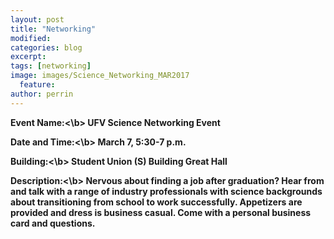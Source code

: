 ```yaml
---
layout: post
title: "Networking"
modified:
categories: blog
excerpt: 
tags: [networking]
image: images/Science_Networking_MAR2017
  feature: 
author: perrin
---
```


<b>Event Name:<\b> UFV Science Networking Event

<b>Date and Time:<\b> March 7, 5:30-7 p.m.

<b>Building:<\b> Student Union (S) Building Great Hall

<b>Description:<\b> Nervous about finding a job after graduation? Hear from and talk with a range of industry professionals with science backgrounds about transitioning from school to work successfully. Appetizers are provided and dress is business casual. Come with a personal business card and questions.
